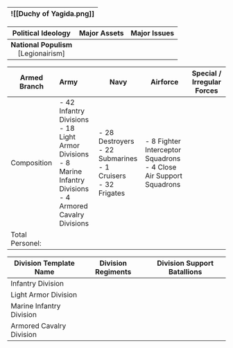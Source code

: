 
| ![[Duchy of Yagida.png]] |
| ------------------------ |

|         **Political Ideology**          | **Major Assets** | Major Issues |
| :-------------------------------------: | :--------------- | :----------- |
| **National Populism**<br>[Legionairism] |                  |              |

| Armed Branch    | Army                                                                                                                    | Navy                                                                | Airforce                                                             | Special / Irregular Forces |
| --------------- | :---------------------------------------------------------------------------------------------------------------------- | ------------------------------------------------------------------- | -------------------------------------------------------------------- | -------------------------- |
| Composition     | - 42 Infantry Divisions<br>- 18 Light Armor Divisions<br>- 8 Marine Infantry Divisions<br>- 4 Armored Cavalry Divisions | - 28 Destroyers<br>- 22 Submarines<br>- 1 Cruisers<br>- 32 Frigates | - 8 Fighter Interceptor Squadrons<br>- 4 Close Air Support Squadrons |                            |
| Total Personel: |                                                                                                                         |                                                                     |                                                                      |                            |

| Division Template Name   | Division Regiments | Division Support Batallions |
| ------------------------ | ------------------ | --------------------------- |
| Infantry Division        |                    |                             |
| Light Armor Division     |                    |                             |
| Marine Infantry Division |                    |                             |
| Armored Cavalry Division |                    |                             |
